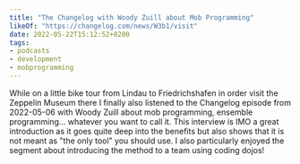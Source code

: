 ```yaml
---
title: "The Changelog with Woody Zuill about Mob Programming"
likeOf: "https://changelog.com/news/W3b1/visit"
date: 2022-05-22T15:12:52+0200
tags:
- podcasts
- development
- mobprogramming
---
```

While on a little bike tour from Lindau to Friedrichshafen in order visit the Zeppelin Museum there I finally also listened to the Changelog episode from 2022-05-06 with Woody Zuill about mob programming, ensemble programming... whatever you want to call it. This interview is IMO a great introduction as it goes quite deep into the benefits but also shows that it is not meant as "the only tool" you should use. I also particularly enjoyed the segment about introducing the method to a team using coding dojos!